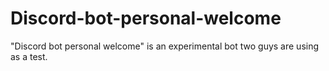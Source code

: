 # Discord-bot-personal-welcome
"Discord bot personal welcome" is an experimental bot two guys are using as a test.
